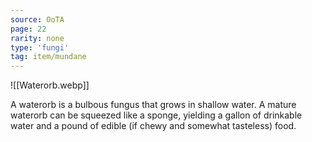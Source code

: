 ```yaml
---
source: OoTA
page: 22
rarity: none
type: 'fungi'
tag: item/mundane
---
```


![[Waterorb.webp]]

A waterorb is a bulbous fungus that grows in shallow water. A mature waterorb can be squeezed like a sponge, yielding a gallon of drinkable water and a pound of edible (if chewy and somewhat tasteless) food.

